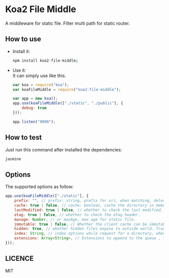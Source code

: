 # Koa2 File Middle
A middleware for static file. Filter multi path for static router. 

## How to use
* Install it:   
	```bash
	npm install koa2-file-middle;
	```
* Use it:    
	It can simply use like this.
	```javascript
	var koa = require("koa");
	var koaFileMiddle = require("koa2-file-middle");

	var app = new koa();
	app.use(koaFileMiddle(["./static", "./public"], {
		debug: true
	}));

	app.listen("9090");
	```

## How to test
Just run this command after installed the dependencies:
```bash
jasmine
```

## Options
The supported options as follow:
```javascript
app.use(koaFileMiddle(["./static"], {
	prefix: "", // prefix: string, prefix for uri, when matching, delevery prefix from uri.
	cache: true | false, // cache: boolean, cache the directory in memory, which will make the matching operation more faster. it is useful for production.
	lastModified: true | false, // whether to check the last modified.
	etag: true | false, // whether to check the etag header.
	maxage: Number, // or maxAge, max age for static file.
	immutable: true | false, // Whether the client cache can be immutable.
	hidden: true, // whether hidden files expose to outside world. True for show hidden files or directories, false for hide those.
	index: String, // index options while request for a directory, when set with `index.html` for example, and the path is end with slash(/), it will search with the real path `/index.html`. 
	extensions: Array<String>, // Extensions to append to the queue , for example, configing with extensions [".xs", ".js", ".ps"], while path is `/examples`, middle ware will search in senquence of ['/examples', '/examples.xs', '/examples.js', '/examples.ps'], if preview's one matched, end searching and return straightly.
}));
```

## LICENCE
MIT